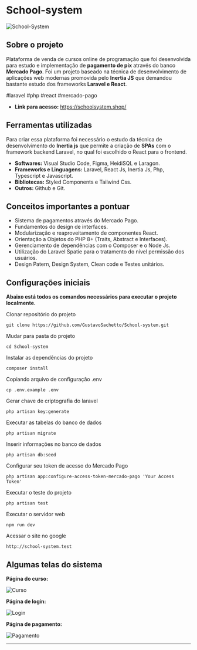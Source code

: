 # School-system
![School-System](https://github.com/user-attachments/assets/c81160e4-dacf-445a-99b3-b011a59cd638)

## Sobre o projeto
Plataforma de venda de cursos online de programação que foi desenvolvida para estudo e implementação de __pagamento de pix__ através do banco __Mercado Pago__. Foi um projeto baseado na técnica de desenvolvimento de aplicações web modernas promovida pelo __Inertia JS__ que
demandou bastante estudo dos frameworks __Laravel e React__. 

#laravel #php #react #mercado-pago

* __Link para acesso:__ https://schoolsystem.shop/

## Ferramentas utilizadas

Para criar essa plataforma foi necessário o estudo da técnica de desenvolvimento do __Inertia js__ que permite a criação de __SPAs__ com o framework backend Laravel, 
no qual foi escolhido o React para o frontend.

- __Softwares:__ Visual Studio Code, Figma, HeidiSQL e Laragon.
- __Frameworks e Linguagens:__ Laravel, React Js, Inertia Js, Php, Typescript e Javascript.
- __Bibliotecas:__ Styled Components e Tailwind Css.
- __Outros:__ Github e Git.
  
## Conceitos importantes a pontuar

- Sistema de pagamentos através do Mercado Pago.
- Fundamentos do design de interfaces.
- Modularização e reaproveitamento de componentes React.
- Orientação a Objetos do PHP 8+ (Traits, Abstract e Interfaces).
- Gerenciamento de dependências com o Composer e o Node Js.
- Utilização do Laravel Spatie para o tratamento do nível permissão dos usuários.
- Design Patern, Design System, Clean code e Testes unitários.

## Configurações iniciais
__Abaixo está todos os comandos necessários para executar o projeto localmente.__
  
Clonar repositório do projeto
```
git clone https://github.com/GustavoSachetto/School-system.git
```

Mudar para pasta do projeto
```
cd School-system
```

Instalar as dependências do projeto
```
composer install
```

Copiando arquivo de configuração .env
```
cp .env.example .env
```

Gerar chave de criptografia do laravel
```
php artisan key:generate
```

Executar as tabelas do banco de dados
```
php artisan migrate
```

Inserir informações no banco de dados
```
php artisan db:seed
```

Configurar seu token de acesso do Mercado Pago
```
php artisan app:configure-access-token-mercado-pago 'Your Access Token'
```

Executar o teste do projeto
```
php artisan test
```

Executar o servidor web
```
npm run dev
```

Acessar o site no google
```
http://school-system.test
```

## Algumas telas do sistema
__Página do curso:__

![Curso](https://github.com/user-attachments/assets/89c8b97b-3635-4c6f-af07-0be54a4a9f6c)

__Página de login:__

![Login](https://github.com/user-attachments/assets/cadbd1e9-7be3-43db-9c19-e6cbd7674e82)

__Página de pagamento:__

![Pagamento](https://github.com/user-attachments/assets/460d8759-1d9c-4fe7-afb7-d01e77340774)

*************
